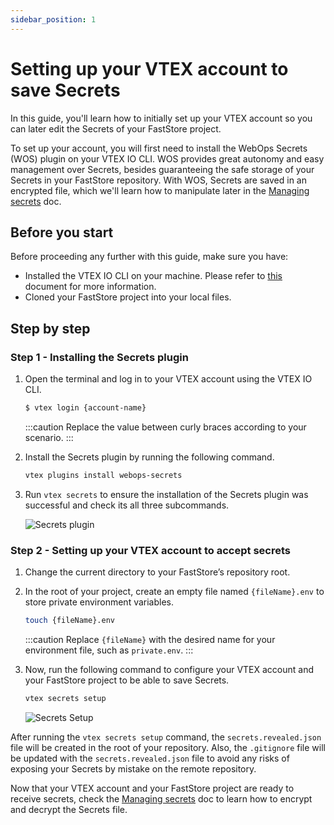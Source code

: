 ```yaml
---
sidebar_position: 1
---
```


# Setting up your VTEX account to save Secrets

In this guide, you'll learn how to initially set up your VTEX account so you can later edit the Secrets of your FastStore project.

To set up your account, you will first need to install the WebOps Secrets (WOS) plugin on your VTEX IO CLI. WOS provides great autonomy and easy management over Secrets, besides guaranteeing the safe storage of your Secrets in your FastStore repository. With WOS, Secrets are saved in an encrypted file, which we'll learn how to manipulate later in the [Managing secrets](/how-to-guides/webops/security/managing-secrets) doc.

## Before you start

Before proceeding any further with this guide, make sure you have:

- Installed the VTEX IO CLI on your machine. Please refer to [this](https://developers.vtex.com/vtex-developer-docs/docs/vtex-io-documentation-vtex-io-cli-install) document for more information.
- Cloned your FastStore project into your local files.

## Step by step

### Step 1 - Installing the Secrets plugin

1. Open the terminal and log in to your VTEX account using the VTEX IO CLI.

   ```sh
   $ vtex login {account-name}
   ```

   :::caution
   ️Replace the value between curly braces according to your scenario.
   :::

2. Install the Secrets plugin by running the following command.

   ```sh
   vtex plugins install webops-secrets
   ```

3. Run `vtex secrets` to ensure the installation of the Secrets plugin was successful and check its all three subcommands.

   ![Secrets plugin](https://vtexhelp.vtexassets.com/assets/docs/src/vtex-secrets___9f0057469565607863794da75b404d8c.png)

### Step 2 - Setting up your VTEX account to accept secrets

1. Change the current directory to your FastStore’s repository root.
2. In the root of your project, create an empty file named `{fileName}.env` to store private environment variables.

   ```sh
   touch {fileName}.env
   ```
   :::caution
   ️Replace `{fileName}` with the desired name for your environment file, such as `private.env`.
   :::

3. Now, run the following command to configure your VTEX account and your FastStore project to be able to save Secrets.

   ```sh
   vtex secrets setup
   ```

   ![Secrets Setup](https://vtexhelp.vtexassets.com/assets/docs/src/secrets___6b6c362a97aa2f1802703b86ab2128fa.gif)

After running the `vtex secrets setup` command, the `secrets.revealed.json` file will be created in the root of your repository. Also, the `.gitignore` file will be updated with the `secrets.revealed.json` file to avoid any risks of exposing your Secrets by mistake on the remote repository.

Now that your VTEX account and your FastStore project are ready to receive secrets, check the [Managing secrets](/how-to-guides/webops/security/managing-secrets) doc to learn how to encrypt and decrypt the Secrets file.
